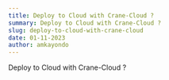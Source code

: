 ```yaml
---
title: Deploy to Cloud with Crane-Cloud ?
summary: Deploy to Cloud with Crane-Cloud ?
slug: deploy-to-cloud-with-crane-cloud
date: 01-11-2023
author: amkayondo
---
```


Deploy to Cloud with Crane-Cloud ?
